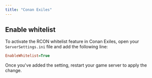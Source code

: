 ```yaml
---
title: "Conan Exiles"
---
```


## Enable whitelist

To activate the RCON whitelist feature in Conan Exiles, open your `ServerSettings.ini` file and add the following line:

```ini
EnableWhitelist=True
```

Once you've added the setting, restart your game server to apply the change.